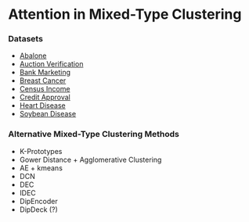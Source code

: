 # Attention in Mixed-Type Clustering

### Datasets

- [Abalone](https://archive.ics.uci.edu/dataset/1/abalone)
- [Auction Verification](https://archive.ics.uci.edu/dataset/713/auction+verification)
- [Bank Marketing](https://archive.ics.uci.edu/dataset/222/bank+marketing)
- [Breast Cancer](https://archive.ics.uci.edu/dataset/15/breast+cancer+wisconsin+original)
- [Census Income](https://archive.ics.uci.edu/dataset/20/census+income)
- [Credit Approval](https://archive.ics.uci.edu/dataset/27/credit+approval)
- [Heart Disease](https://archive.ics.uci.edu/dataset/45/heart+disease)
- [Soybean Disease](https://archive.ics.uci.edu/dataset/90/soybean+large)

### Alternative Mixed-Type Clustering Methods

- K-Prototypes
- Gower Distance + Agglomerative Clustering
- AE + kmeans
- DCN
- DEC
- IDEC
- DipEncoder
- DipDeck (?)
